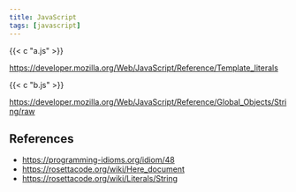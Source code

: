 ```yaml
---
title: JavaScript
tags: [javascript]
---
```


{{< c "a.js" >}}

<https://developer.mozilla.org/Web/JavaScript/Reference/Template_literals>

{{< c "b.js" >}}

<https://developer.mozilla.org/Web/JavaScript/Reference/Global_Objects/String/raw>

## References

- <https://programming-idioms.org/idiom/48>
- <https://rosettacode.org/wiki/Here_document>
- <https://rosettacode.org/wiki/Literals/String>

